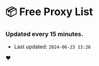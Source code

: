 # :package: Free Proxy List
### Updated every 15 minutes.

- Last updated: `2024-06-23 13:26`

:heart:
